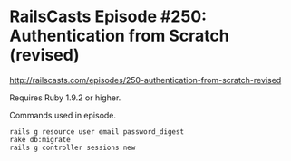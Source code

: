 # RailsCasts Episode #250: Authentication from Scratch (revised)

http://railscasts.com/episodes/250-authentication-from-scratch-revised

Requires Ruby 1.9.2 or higher.

Commands used in episode.

```
rails g resource user email password_digest
rake db:migrate
rails g controller sessions new
```
